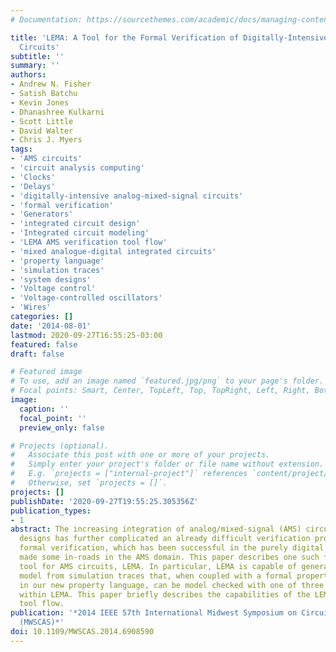 ```yaml
---
# Documentation: https://sourcethemes.com/academic/docs/managing-content/

title: 'LEMA: A Tool for the Formal Verification of Digitally-Intensive Analog/Mixed-Signal
  Circuits'
subtitle: ''
summary: ''
authors:
- Andrew N. Fisher
- Satish Batchu
- Kevin Jones
- Dhanashree Kulkarni
- Scott Little
- David Walter
- Chris J. Myers
tags:
- 'AMS circuits'
- 'circuit analysis computing'
- 'Clocks'
- 'Delays'
- 'digitally-intensive analog-mixed-signal circuits'
- 'formal verification'
- 'Generators'
- 'integrated circuit design'
- 'Integrated circuit modeling'
- 'LEMA AMS verification tool flow'
- 'mixed analogue-digital integrated circuits'
- 'property language'
- 'simulation traces'
- 'system designs'
- 'Voltage control'
- 'Voltage-controlled oscillators'
- 'Wires'
categories: []
date: '2014-08-01'
lastmod: 2020-09-27T16:55:25-03:00
featured: false
draft: false

# Featured image
# To use, add an image named `featured.jpg/png` to your page's folder.
# Focal points: Smart, Center, TopLeft, Top, TopRight, Left, Right, BottomLeft, Bottom, BottomRight.
image:
  caption: ''
  focal_point: ''
  preview_only: false

# Projects (optional).
#   Associate this post with one or more of your projects.
#   Simply enter your project's folder or file name without extension.
#   E.g. `projects = ["internal-project"]` references `content/project/deep-learning/index.md`.
#   Otherwise, set `projects = []`.
projects: []
publishDate: '2020-09-27T19:55:25.305356Z'
publication_types:
- 1
abstract: The increasing integration of analog/mixed-signal (AMS) circuits into system
  designs has further complicated an already difficult verification problem. Recently,
  formal verification, which has been successful in the purely digital domain, has
  made some in-roads in the AMS domain. This paper describes one such formal verification
  tool for AMS circuits, LEMA. In particular, LEMA is capable of generating a formal
  model from simulation traces that, when coupled with a formal property provided
  in our new property language, can be model checked with one of three model checkers
  within LEMA. This paper briefly describes the capabilities of the LEMA AMS verification
  tool flow.
publication: '*2014 IEEE 57th International Midwest Symposium on Circuits and Systems
  (MWSCAS)*'
doi: 10.1109/MWSCAS.2014.6908590
---
```

